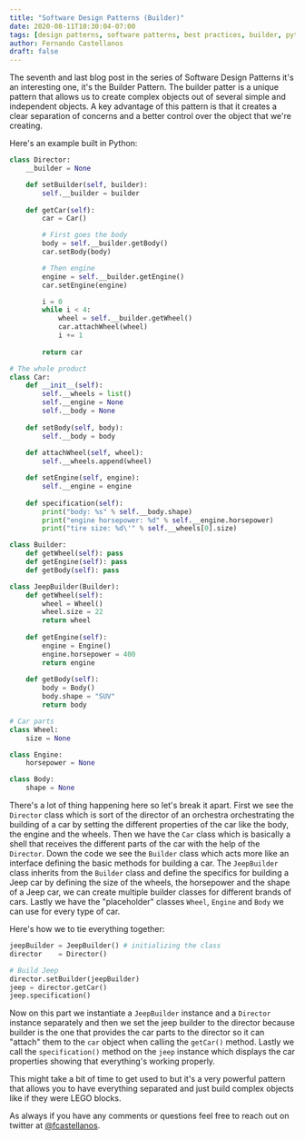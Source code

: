 ```yaml
---
title: "Software Design Patterns (Builder)"
date: 2020-08-11T10:30:04-07:00
tags: [design patterns, software patterns, best practices, builder, python, software development]
author: Fernando Castellanos
draft: false
---
```


The seventh and last blog post in the series of Software Design Patterns it's an interesting one, it's the Builder Pattern. The builder patter is a unique pattern that allows us to create complex objects out of several simple and independent objects. A key advantage of this pattern is that it creates a clear separation of concerns and a better control over the object that we're creating.

Here's an example built in Python:

```python
class Director:
    __builder = None

    def setBuilder(self, builder):
        self.__builder = builder
    
    def getCar(self):
        car = Car()

        # First goes the body
        body = self.__builder.getBody()
        car.setBody(body)

        # Then engine
        engine = self.__builder.getEngine()
        car.setEngine(engine)

        i = 0
        while i < 4:
            wheel = self.__builder.getWheel()
            car.attachWheel(wheel)
            i += 1
        
        return car

# The whole product 
class Car:
    def __init__(self):
        self.__wheels = list()
        self.__engine = None
        self.__body = None
    
    def setBody(self, body):
        self.__body = body
    
    def attachWheel(self, wheel):
        self.__wheels.append(wheel)

    def setEngine(self, engine):
        self.__engine = engine
    
    def specification(self):
        print("body: %s" % self.__body.shape)
        print("engine horsepower: %d" % self.__engine.horsepower)
        print("tire size: %d\'" % self.__wheels[0].size)

class Builder:
    def getWheel(self): pass
    def getEngine(self): pass
    def getBody(self): pass

class JeepBuilder(Builder):
    def getWheel(self):
        wheel = Wheel()
        wheel.size = 22
        return wheel
    
    def getEngine(self):
        engine = Engine()
        engine.horsepower = 400
        return engine
    
    def getBody(self):
        body = Body()
        body.shape = "SUV"
        return body

# Car parts
class Wheel:
    size = None

class Engine:
    horsepower = None

class Body:
    shape = None
```

There's a lot of thing happening here so let's break it apart. First we see the `Director` class which is sort of the director of an orchestra orchestrating the building of a car by setting the different properties of the car like the body, the engine and the wheels. Then we have the `Car` class which is basically a shell that receives the different parts of the car with the help of the `Director`. Down the code we see the `Builder` class which acts more like an interface defining the basic methods for building a car. The `JeepBuilder` class inherits from the `Builder` class and define the specifics for building a Jeep car by defining the size of the wheels, the horsepower and the shape of a Jeep car, we can create multiple builder classes for different brands of cars. Lastly we have the "placeholder" classes `Wheel`, `Engine` and `Body` we can use for every type of car.

Here's how we to tie everything together:


```python
jeepBuilder = JeepBuilder() # initializing the class
director    = Director()

# Build Jeep
director.setBuilder(jeepBuilder)
jeep = director.getCar()
jeep.specification()
```

Now on this part we instantiate a `JeepBuilder` instance and a `Director` instance separately and then we set the jeep builder to the director because builder is the one that provides the car parts to the director so it can "attach" them to the `car` object when calling the `getCar()` method. Lastly we call the `specification()` method on the `jeep` instance which displays the car properties showing that everything's working properly.

This might take a bit of time to get used to but it's a very powerful pattern that allows you to have everything separated and just build complex objects like if they were LEGO blocks.

As always if you have any comments or questions feel free to reach out on twitter at [@fcastellanos](https://twitter.com/fcastellanos).